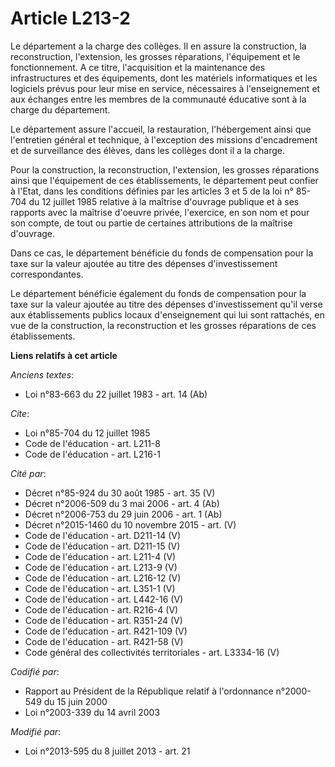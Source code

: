 # Article L213-2

Le département a la charge des collèges. Il en assure la construction, la reconstruction, l'extension, les grosses
réparations, l'équipement et le fonctionnement. A ce titre, l'acquisition et la maintenance des infrastructures et des
équipements, dont les matériels informatiques et les logiciels prévus pour leur mise en service, nécessaires à l'enseignement
et aux échanges entre les membres de la communauté éducative sont à la charge du département. 

Le département assure l'accueil, la restauration, l'hébergement ainsi que l'entretien général et technique, à l'exception des
missions d'encadrement et de surveillance des élèves, dans les collèges dont il a la charge. 

Pour la construction, la reconstruction, l'extension, les grosses réparations ainsi que l'équipement de ces établissements,
le département peut confier à l'Etat, dans les conditions définies par les articles 3 et 5 de la loi n° 85-704 du 12 juillet
1985 relative à la maîtrise d'ouvrage publique et à ses rapports avec la maîtrise d'oeuvre privée, l'exercice, en son nom et
pour son compte, de tout ou partie de certaines attributions de la maîtrise d'ouvrage. 

Dans ce cas, le département bénéficie du fonds de compensation pour la taxe sur la valeur ajoutée au titre des dépenses
d'investissement correspondantes. 

Le département bénéficie également du fonds de compensation pour la taxe sur la valeur ajoutée au titre des dépenses
d'investissement qu'il verse aux établissements publics locaux d'enseignement qui lui sont rattachés, en vue de la
construction, la reconstruction et les grosses réparations de ces établissements.

**Liens relatifs à cet article**

_Anciens textes_:

  - Loi n°83-663 du 22 juillet 1983 - art. 14 (Ab)

_Cite_:

  - Loi n°85-704 du 12 juillet 1985
  - Code de l'éducation - art. L211-8
  - Code de l'éducation - art. L216-1

_Cité par_:

  - Décret n°85-924 du 30 août 1985 - art. 35 (V)
  - Décret n°2006-509 du 3 mai 2006 - art. 4 (Ab)
  - Décret n°2006-753 du 29 juin 2006 - art. 1 (Ab)
  - Décret n°2015-1460 du 10 novembre 2015 - art. (V)
  - Code de l'éducation - art. D211-14 (V)
  - Code de l'éducation - art. D211-15 (V)
  - Code de l'éducation - art. L211-4 (V)
  - Code de l'éducation - art. L213-9 (V)
  - Code de l'éducation - art. L216-12 (V)
  - Code de l'éducation - art. L351-1 (V)
  - Code de l'éducation - art. L442-16 (V)
  - Code de l'éducation - art. R216-4 (V)
  - Code de l'éducation - art. R351-24 (V)
  - Code de l'éducation - art. R421-109 (V)
  - Code de l'éducation - art. R421-58 (V)
  - Code général des collectivités territoriales - art. L3334-16 (V)

_Codifié par_:

  - Rapport au Président de la République relatif à l'ordonnance n°2000-549 du 15 juin 2000
  - Loi n°2003-339 du 14 avril 2003

_Modifié par_:

  - Loi n°2013-595 du 8 juillet 2013 - art. 21
